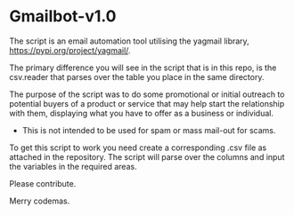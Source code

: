# Gmailbot-v1.0

The script is an email automation tool utilising the yagmail library, https://pypi.org/project/yagmail/. 

The primary difference you will see in the script that is in this repo, is the csv.reader that parses over the table you place in the same directory. 

The purpose of the script was to do some promotional or initial outreach to potential buyers of a product or service that may help start the relationship with them, displaying what you have to offer as a business or individual. 

* This is not intended to be used for spam or mass mail-out for scams.

To get this script to work you need create a corresponding .csv file as attached in the repository. The script will parse over the columns and input the variables in the required areas. 

Please contribute. 

Merry codemas.
